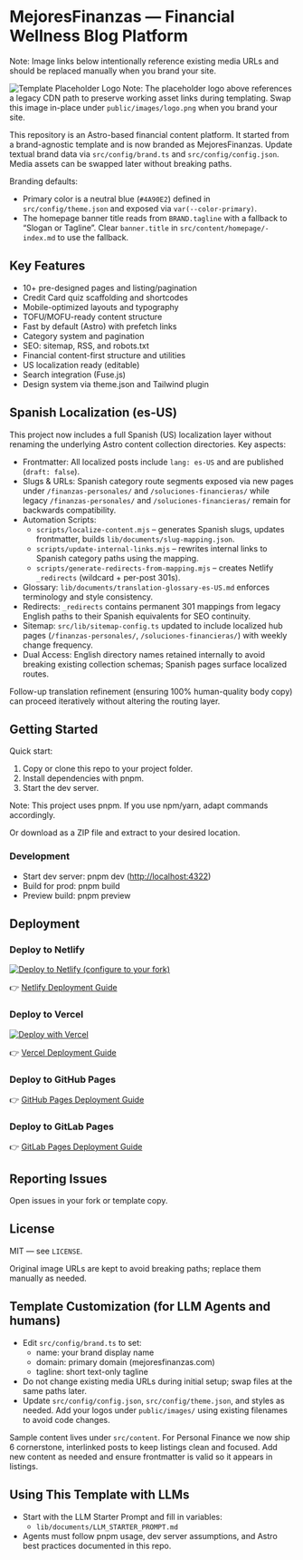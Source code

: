 # MejoresFinanzas — Financial Wellness Blog Platform

Note: Image links below intentionally reference existing media URLs and should be replaced manually when you brand your site.

![Template Placeholder Logo](https://media.topfinanzas.com/budgetbee/images/logo.png)
Note: The placeholder logo above references a legacy CDN path to preserve working asset links during templating. Swap this image in-place under `public/images/logo.png` when you brand your site.

This repository is an Astro-based financial content platform. It started from a brand-agnostic template and is now branded as MejoresFinanzas. Update textual brand data via `src/config/brand.ts` and `src/config/config.json`. Media assets can be swapped later without breaking paths.

Branding defaults:

- Primary color is a neutral blue (`#4A90E2`) defined in `src/config/theme.json` and exposed via `var(--color-primary)`.
- The homepage banner title reads from `BRAND.tagline` with a fallback to “Slogan or Tagline”. Clear `banner.title` in `src/content/homepage/-index.md` to use the fallback.

## Key Features

- 10+ pre-designed pages and listing/pagination
- Credit Card quiz scaffolding and shortcodes
- Mobile-optimized layouts and typography
- TOFU/MOFU-ready content structure
- Fast by default (Astro) with prefetch links
- Category system and pagination
- SEO: sitemap, RSS, and robots.txt
- Financial content-first structure and utilities
- US localization ready (editable)
- Search integration (Fuse.js)
- Design system via theme.json and Tailwind plugin

## Spanish Localization (es-US)

This project now includes a full Spanish (US) localization layer without renaming the underlying Astro content collection directories. Key aspects:

- Frontmatter: All localized posts include `lang: es-US` and are published (`draft: false`).
- Slugs & URLs: Spanish category route segments exposed via new pages under `/finanzas-personales/` and `/soluciones-financieras/` while legacy `/finanzas-personales/` and `/soluciones-financieras/` remain for backwards compatibility.
- Automation Scripts:
  - `scripts/localize-content.mjs` – generates Spanish slugs, updates frontmatter, builds `lib/documents/slug-mapping.json`.
  - `scripts/update-internal-links.mjs` – rewrites internal links to Spanish category paths using the mapping.
  - `scripts/generate-redirects-from-mapping.mjs` – creates Netlify `_redirects` (wildcard + per-post 301s).
- Glossary: `lib/documents/translation-glossary-es-US.md` enforces terminology and style consistency.
- Redirects: `_redirects` contains permanent 301 mappings from legacy English paths to their Spanish equivalents for SEO continuity.
- Sitemap: `src/lib/sitemap-config.ts` updated to include localized hub pages (`/finanzas-personales/`, `/soluciones-financieras/`) with weekly change frequency.
- Dual Access: English directory names retained internally to avoid breaking existing collection schemas; Spanish pages surface localized routes.

Follow-up translation refinement (ensuring 100% human-quality body copy) can proceed iteratively without altering the routing layer.

## Getting Started

Quick start:

1. Copy or clone this repo to your project folder.
2. Install dependencies with pnpm.
3. Start the dev server.

Note: This project uses pnpm. If you use npm/yarn, adapt commands accordingly.

Or download as a ZIP file and extract to your desired location.

### Development

- Start dev server: pnpm dev (<http://localhost:4322>)
- Build for prod: pnpm build
- Preview build: pnpm preview

## Deployment

### Deploy to Netlify

<a href="#" target="_blank"><img src="https://www.netlify.com/img/deploy/button.svg" alt="Deploy to Netlify (configure to your fork)"></a>

👉 [Netlify Deployment Guide](https://docs.netlify.com/site-deploys/create-deploys/)

### Deploy to Vercel

[![Deploy with Vercel](https://vercel.com/button)](https://vercel.com/new)

👉 [Vercel Deployment Guide](https://vercel.com/docs)

### Deploy to GitHub Pages

👉 [GitHub Pages Deployment Guide](https://docs.astro.build/en/guides/deploy/github/)

### Deploy to GitLab Pages

👉 [GitLab Pages Deployment Guide](https://docs.astro.build/en/guides/deploy/gitlab/)

## Reporting Issues

Open issues in your fork or template copy.

## License

MIT — see `LICENSE`.

Original image URLs are kept to avoid breaking paths; replace them manually as needed.

## Template Customization (for LLM Agents and humans)

- Edit `src/config/brand.ts` to set:
  - name: your brand display name
  - domain: primary domain (mejoresfinanzas.com)
  - tagline: short text-only tagline
- Do not change existing media URLs during initial setup; swap files at the same paths later.
- Update `src/config/config.json`, `src/config/theme.json`, and styles as needed. Add your logos under `public/images/` using existing filenames to avoid code changes.

Sample content lives under `src/content`. For Personal Finance we now ship 6 cornerstone, interlinked posts to keep listings clean and focused. Add new content as needed and ensure frontmatter is valid so it appears in listings.

## Using This Template with LLMs

- Start with the LLM Starter Prompt and fill in variables:
  - `lib/documents/LLM_STARTER_PROMPT.md`
- Agents must follow pnpm usage, dev server assumptions, and Astro best practices documented in this repo.

